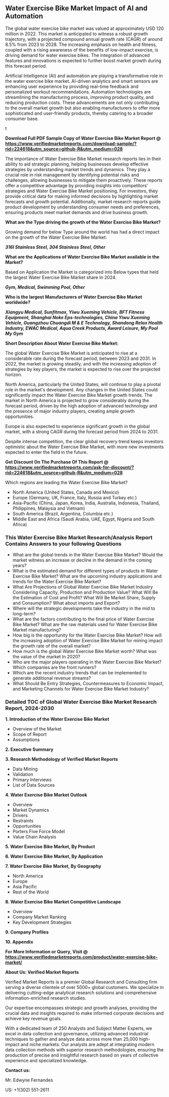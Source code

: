 <h2>Water Exercise Bike Market Impact of AI and Automation</h2><p>The global water exercise bike market was valued at approximately USD 120 million in 2022. This market is anticipated to witness a robust growth trajectory, with a projected compound annual growth rate (CAGR) of around 8.5% from 2023 to 2028. The increasing emphasis on health and fitness, coupled with a rising awareness of the benefits of low-impact exercise, is driving demand for water exercise bikes. The integration of advanced features and innovations is expected to further boost market growth during this forecast period.</p><p>Artificial Intelligence (AI) and automation are playing a transformative role in the water exercise bike market. AI-driven analytics and smart sensors are enhancing user experience by providing real-time feedback and personalized workout recommendations. Automation technologies are streamlining the manufacturing process, improving product quality, and reducing production costs. These advancements are not only contributing to the overall market growth but also enabling manufacturers to offer more sophisticated and user-friendly products, thereby catering to a broader consumer base.</p>t</p><p id="" class=""><strong>Download Full PDF Sample Copy of Water Exercise Bike Market Report @ <a href="https://www.verifiedmarketreports.com/download-sample/?rid=224618&utm_source=github-R&utm_medium=028" target="_blank">https://www.verifiedmarketreports.com/download-sample/?rid=224618&utm_source=github-R&utm_medium=028</a></strong></p><p>The importance of&nbsp;Water Exercise Bike Market research reports lies in their ability to aid strategic planning, helping businesses develop effective strategies by understanding market trends and dynamics. They play a crucial role in risk management by identifying potential risks and challenges, allowing businesses to mitigate them proactively. These reports offer a competitive advantage by providing insights into competitors' strategies and Water Exercise Bike Market positioning. For investors, they provide critical data for making informed decisions by highlighting market forecasts and growth potential. Additionally, market research reports guide product development by understanding consumer needs and preferences, ensuring products meet market demands and drive business growth.</p><p><strong>What are the&nbsp;Type driving the growth of the Water Exercise Bike Market?</strong></p><p id="" class="">Growing demand for below Type around the world has had a direct impact on the growth of the Water Exercise Bike Market:</p><em><strong>316l Stainless Steel, 304 Stainless Steel, Other</strong></em></p><strong>What are the&nbsp;Applications&nbsp;of Water Exercise Bike Market available in the Market?</strong></p><p id="" class="">Based on Application the Market is categorized into Below types that held the largest Water Exercise Bike Market share In 2024.</p><em><strong>Gym, Medical, Swimming Pool, Other</strong></em></p><strong>Who is the largest Manufacturers of Water Exercise Bike Market worldwide?</strong></p><p><em><strong>Xiangyu Medical, Sunfitmax, Yiwu Xueming Vehicle, BFT Fitness Equipment, Shanghai Noke Eps-technologies, China Yiwu Xueming Vehicle, Guangzhou Chuangdi M & E Technology, Shandong Relax Health Industry, EWAC Medical, Aqua Creek Products, Award Leisure, My Pool My Gym</strong></em></p><p id="" class=""><strong>Short Description About Water Exercise Bike Market:</strong></p><p>The global Water Exercise Bike Market is anticipated to rise at a considerable rate during the forecast period, between 2023 and 2031. In 2022, the market is growing steadily, and with the increasing adoption of strategies by key players, the market is expected to rise over the projected horizon.</p><p>North America, particularly the United States, will continue to play a pivotal role in the market's development. Any changes in the United States could significantly impact the Water Exercise Bike Market growth trends. The market in North America is projected to grow considerably during the forecast period, driven by the high adoption of advanced technology and the presence of major industry players, creating ample growth opportunities.</p><p>Europe is also expected to experience significant growth in the global market, with a strong CAGR during the forecast period from 2024 to 2031.</p><p>Despite intense competition, the clear global recovery trend keeps investors optimistic about the Water Exercise Bike Market, with more new investments expected to enter the field in the future.</p><p id="" class=""><strong>Get Discount On The Purchase Of This Report @ <a href="https://www.verifiedmarketreports.com/ask-for-discount/?rid=224618&utm_source=github-R&utm_medium=028" target="_blank">https://www.verifiedmarketreports.com/ask-for-discount/?rid=224618&utm_source=github-R&utm_medium=028</a></strong></p>Which regions are leading the Water Exercise Bike Market?</p><ul><li>North America (United States, Canada and Mexico)</li><li>Europe (Germany, UK, France, Italy, Russia and Turkey etc.)</li><li>Asia-Pacific (China, Japan, Korea, India, Australia, Indonesia, Thailand, Philippines, Malaysia and Vietnam)</li><li>South America (Brazil, Argentina, Columbia etc.)</li><li>Middle East and Africa (Saudi Arabia, UAE, Egypt, Nigeria and South Africa)</li></ul><h3 id="" class="">This Water Exercise Bike Market Research/Analysis Report Contains Answers to your following Questions</h3><ul><li>What are the global trends in the Water Exercise Bike Market? Would the market witness an increase or decline in the demand in the coming years?</li><li>What is the estimated demand for different types of products in Water Exercise Bike Market? What are the upcoming industry applications and trends for the Water Exercise Bike Market?</li><li>What Are Projections of Global Water Exercise Bike Market Industry Considering Capacity, Production and Production Value? What Will Be the Estimation of Cost and Profit? What Will Be Market Share, Supply and Consumption? What about imports and Export?</li><li>Where will the strategic developments take the industry in the mid to long-term?</li><li>What are the factors contributing to the final price of Water Exercise Bike Market? What are the raw materials used for Water Exercise Bike Market manufacturing?</li><li>How big is the opportunity for the Water Exercise Bike Market? How will the increasing adoption of Water Exercise Bike Market for mining impact the growth rate of the overall market?</li><li>How much is the global Water Exercise Bike Market worth? What was the value of the market In 2020?</li><li>Who are the major players operating in the Water Exercise Bike Market? Which companies are the front runners?</li><li>Which are the recent industry trends that can be implemented to generate additional revenue streams?</li><li>What Should Be Entry Strategies, Countermeasures to Economic Impact, and Marketing Channels for Water Exercise Bike Market Industry?</li></ul><h3 id="" class="">Detailed TOC of Global Water Exercise Bike Market Research Report, 2024-2030</h3><p id="" class=""><strong>1. Introduction of the Water Exercise Bike Market</strong></p><ul><li>Overview of the Market</li><li>Scope of Report</li><li>Assumptions</li></ul><p id="" class=""><strong>2. Executive Summary</strong></p><p id="" class=""><strong>3. Research Methodology of Verified Market Reports</strong></p><ul><li>Data Mining</li><li>Validation</li><li>Primary Interviews</li><li>List of Data Sources</li></ul><p id="" class=""><strong>4. Water Exercise Bike Market Outlook</strong></p><ul><li>Overview</li><li>Market Dynamics</li><li>Drivers</li><li>Restraints</li><li>Opportunities</li><li>Porters Five Force Model</li><li>Value Chain Analysis</li></ul><p id="" class=""><strong>5. Water Exercise Bike Market, By Product</strong></p><p id="" class=""><strong>6. Water Exercise Bike Market, By Application</strong></p><p id="" class=""><strong>7. Water Exercise Bike Market, By Geography</strong></p><ul><li>North America</li><li>Europe</li><li>Asia Pacific</li><li>Rest of the World</li></ul><p id="" class=""><strong>8. Water Exercise Bike Market Competitive Landscape</strong></p><ul><li>Overview</li><li>Company Market Ranking</li><li>Key Development Strategies</li></ul><p id="" class=""><strong>9. Company Profiles</strong></p><p id="" class=""><strong>10. Appendix</strong></p><p id="" class=""><strong>For More Information or Query, Visit @ <a href="https://www.verifiedmarketreports.com/product/water-exercise-bike-market/" target="_blank">https://www.verifiedmarketreports.com/product/water-exercise-bike-market/</a></strong></p><p id="" class=""><strong>About Us: Verified Market Reports</strong></p><p id="" class="">Verified Market Reports is a premier Global Research and Consulting firm serving a diverse clientele of over 5000+ global customers. We specialize in delivering cutting-edge analytical research solutions and comprehensive information-enriched research studies.</p><p id="" class="">Our expertise encompasses strategic and growth analyses, providing the crucial data and insights required to make informed corporate decisions and achieve key revenue goals.</p><p id="" class="">With a dedicated team of 250 Analysts and Subject Matter Experts, we excel in data collection and governance, utilizing advanced industrial techniques to gather and analyze data across more than 25,000 high-impact and niche markets. Our analysts are adept at integrating modern data collection methods with superior research methodologies, ensuring the production of precise and insightful research based on years of collective experience and specialized knowledge.</p><p id="" class=""><strong>Contact us:</strong></p><p id="" class="">Mr. Edwyne Fernandes</p><p id="" class="">US: +1(302) 551-2611</p>